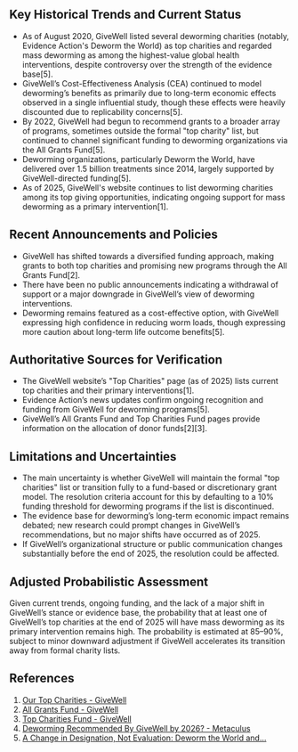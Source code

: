 ## Key Historical Trends and Current Status

- As of August 2020, GiveWell listed several deworming charities (notably, Evidence Action's Deworm the World) as top charities and regarded mass deworming as among the highest-value global health interventions, despite controversy over the strength of the evidence base[5].
- GiveWell’s Cost-Effectiveness Analysis (CEA) continued to model deworming’s benefits as primarily due to long-term economic effects observed in a single influential study, though these effects were heavily discounted due to replicability concerns[5].
- By 2022, GiveWell had begun to recommend grants to a broader array of programs, sometimes outside the formal "top charity" list, but continued to channel significant funding to deworming organizations via the All Grants Fund[5].
- Deworming organizations, particularly Deworm the World, have delivered over 1.5 billion treatments since 2014, largely supported by GiveWell-directed funding[5].
- As of 2025, GiveWell's website continues to list deworming charities among its top giving opportunities, indicating ongoing support for mass deworming as a primary intervention[1].

## Recent Announcements and Policies

- GiveWell has shifted towards a diversified funding approach, making grants to both top charities and promising new programs through the All Grants Fund[2].
- There have been no public announcements indicating a withdrawal of support or a major downgrade in GiveWell’s view of deworming interventions.
- Deworming remains featured as a cost-effective option, with GiveWell expressing high confidence in reducing worm loads, though expressing more caution about long-term life outcome benefits[5].

## Authoritative Sources for Verification

- The GiveWell website’s "Top Charities" page (as of 2025) lists current top charities and their primary interventions[1].
- Evidence Action’s news updates confirm ongoing recognition and funding from GiveWell for deworming programs[5].
- GiveWell’s All Grants Fund and Top Charities Fund pages provide information on the allocation of donor funds[2][3].

## Limitations and Uncertainties

- The main uncertainty is whether GiveWell will maintain the formal "top charities" list or transition fully to a fund-based or discretionary grant model. The resolution criteria account for this by defaulting to a 10% funding threshold for deworming programs if the list is discontinued.
- The evidence base for deworming’s long-term economic impact remains debated; new research could prompt changes in GiveWell’s recommendations, but no major shifts have occurred as of 2025.
- If GiveWell’s organizational structure or public communication changes substantially before the end of 2025, the resolution could be affected.

## Adjusted Probabilistic Assessment

Given current trends, ongoing funding, and the lack of a major shift in GiveWell’s stance or evidence base, the probability that at least one of GiveWell’s top charities at the end of 2025 will have mass deworming as its primary intervention remains high. The probability is estimated at 85–90%, subject to minor downward adjustment if GiveWell accelerates its transition away from formal charity lists.

## References

1. [Our Top Charities - GiveWell](https://www.givewell.org/charities/top-charities)
2. [All Grants Fund - GiveWell](https://www.givewell.org/all-grants-fund)
3. [Top Charities Fund - GiveWell](https://www.givewell.org/top-charities-fund)
4. [Deworming Recommended By GiveWell by 2026? - Metaculus](https://www.metaculus.com/questions/4919/deworming-recommended-by-givewell-by-2026/)
5. [A Change in Designation, Not Evaluation: Deworm the World and…](https://www.evidenceaction.org/newsroom/a-change-in-designation-not-evaluation-deworm-the-world-and-givewells-top-charity-updates)